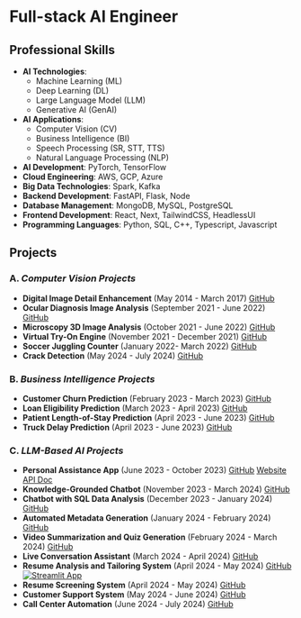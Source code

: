 # **Full-stack AI Engineer**

## Professional Skills

- **AI Technologies**:  
  * Machine Learning (ML)
  * Deep Learning (DL)
  * Large Language Model (LLM)
  * Generative AI (GenAI)
- **AI Applications**:
  * Computer Vision (CV)
  * Business Intelligence (BI)
  * Speech Processing (SR, STT, TTS)
  * Natural Language Processing (NLP)
- **AI Development**: PyTorch, TensorFlow
- **Cloud Engineering**: AWS, GCP, Azure
- **Big Data Technologies**: Spark, Kafka
- **Backend Development**: FastAPI, Flask, Node
- **Database Management**: MongoDB, MySQL, PostgreSQL
- **Frontend Development**: React, Next, TailwindCSS, HeadlessUI
- **Programming Languages**: Python, SQL, C++, Typescript, Javascript

<!-- ![My Skills](https://skillicons.dev/icons?i=aws,gcp,azure) | ![AI Skills](https://skillicons.dev/icons?i=ai,aiscript,pytorch) | ![My Skills](https://skillicons.dev/icons?i=py,ts)

![My Skills](https://skillicons.dev/icons?i=fastapi,flask,nodejs) | ![My Skills](https://skillicons.dev/icons?i=mongodb,mysql,postgres) | ![My Skills](https://skillicons.dev/icons?i=react,tailwind) -->


## Projects

### A. *Computer Vision Projects*

- **Digital Image Detail Enhancement** (May 2014 - March 2017) [GitHub](https://github.com/SanhyewNg/Digital-Image-Detail-Enhancement)
- **Ocular Diagnosis Image Analysis** (September 2021 - June 2022) [GitHub](https://github.com/SanhyewNg/Ocular-Diagnosis-Image-Analysis)
- **Microscopy 3D Image Analysis** (October 2021 - June 2022) [GitHub](https://github.com/SanhyewNg/Microscopy-3D-Image-Analysis)
- **Virtual Try-On Engine** (November 2021 - December 2021) [GitHub](https://github.com/SanhyewNg/Virtual-Try-On-Engine)
- **Soccer Juggling Counter** (January 2022- March 2022) [GitHub](https://github.com/SanhyewNg/Soccer-Juggling-Counter)
- **Crack Detection** (May 2024 - July 2024) [GitHub](https://github.com/SanhyewNg/Crack-Detection)

### B. *Business Intelligence Projects*

- **Customer Churn Prediction** (February 2023 - March 2023) [GitHub](https://github.com/SanhyewNg/Customer-Churn-Prediction)
- **Loan Eligibility Prediction** (March 2023 - April 2023) [GitHub](https://github.com/SanhyewNg/Loan-Eligibility-Prediction)
- **Patient Length-of-Stay Prediction** (April 2023 - June 2023) [GitHub](https://github.com/SanhyewNg/Patient-Length-of-Stay-Prediction)
- **Truck Delay Prediction** (April 2023 - June 2023) [GitHub](https://github.com/SanhyewNg/Truck-Delay-Prediction)

### C. *LLM-Based AI Projects*

- **Personal Assistance App** (June 2023 - October 2023) [GitHub](https://github.com/SanhyewNg/Personal-Assistance-App) [Website](https://web-sanai.onrender.com) [API Doc](https://api-sanai.onrender.com/docs)
- **Knowledge-Grounded Chatbot** (November 2023 - March 2024) [GitHub](https://github.com/SanhyewNg/Knowledge-Grounded-Chatbot)
- **Chatbot with SQL Data Analysis** (December 2023 - January 2024) [GitHub](https://github.com/SanhyewNg/Chatbot-with-SQL-Data-Analysis)
- **Automated Metadata Generation** (January 2024 - February 2024) [GitHub](https://github.com/SanhyewNg/Automated-Metadata-Generation)
- **Video Summarization and Quiz Generation** (February 2024 - March 2024) [GitHub](https://github.com/SanhyewNg/Video-Summarization-and-Quiz-Generation)
- **Live Conversation Assistant** (March 2024 - April 2024) [GitHub](https://github.com/SanhyewNg/Live-Conversation-Assistant)
- **Resume Analysis and Tailoring System**  (April 2024 - May 2024) [GitHub](https://github.com/SanhyewNg/ResumeAnaTailor) [![Streamlit App](https://static.streamlit.io/badges/streamlit_badge_black_white.svg)](https://resanatailor.streamlit.app)
- **Resume Screening System** (April 2024 - May 2024)  [GitHub](https://github.com/SanhyewNg/Resume-Screening-System)
- **Customer Support System** (May 2024 - June 2024)  [GitHub](https://github.com/SanhyewNg/Customer-Support-System)
- **Call Center Automation**  (June 2024 - July 2024)  [GitHub](https://github.com/SanhyewNg/Call-Center-Automation) 


<!---
SanhyewNg/SanhyewNg is a ✨ special ✨ repository because its `README.md` (this file) appears on your GitHub profile.
You can click the Preview link to take a look at your changes.
--->
